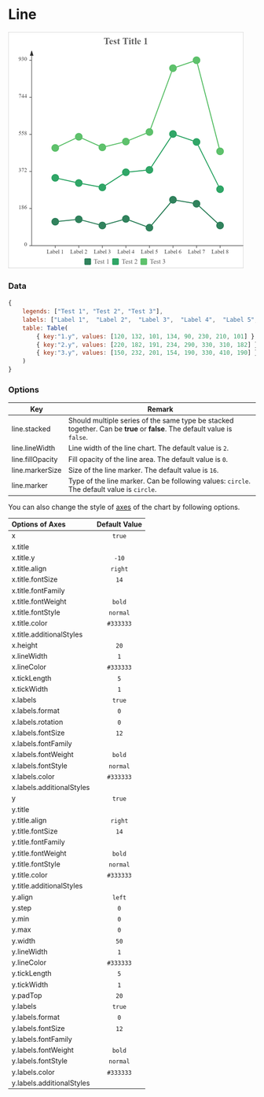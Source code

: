 # Line

![Sample Line Chart](images/line.png)

### Data

```javascript
{
    legends: ["Test 1", "Test 2", "Test 3"],
    labels: ["Label 1",  "Label 2",  "Label 3",  "Label 4",  "Label 5",  "Label 6",  "Label 7",  "Label 8"],
    table: Table(
        { key:"1.y", values: [120, 132, 101, 134, 90, 230, 210, 101] },
        { key:"2.y", values: [220, 182, 191, 234, 290, 330, 310, 182] },
        { key:"3.y", values: [150, 232, 201, 154, 190, 330, 410, 190] }
    )
}
```

### Options

| Key              | Remark                                                       |
| ---------------- | ------------------------------------------------------------ |
| line.stacked     | Should multiple series of the same type be stacked together. Can be **true** or **false**. The default value is `false`. |
| line.lineWidth   | Line width of the line chart. The default value is `2`.      |
| line.fillOpacity | Fill opacity of the line area. The default value is `0`.     |
| line.markerSize  | Size of the line marker. The default value is `16`.          |
| line.marker      | Type of the line marker. Can be following values: `circle`. The default value is `circle`. |

You can also change the style of [axes](axes.md) of the chart by following options.

| Options of Axes | Default Value |
|:-|:-:|
| x | `true` |
| x.title |  |
| x.title.y | `-10` |
| x.title.align | `right` |
| x.title.fontSize | `14` |
| x.title.fontFamily |  |
| x.title.fontWeight | `bold` |
| x.title.fontStyle | `normal` |
| x.title.color | `#333333` |
| x.title.additionalStyles |  |
| x.height | `20` |
| x.lineWidth | `1` |
| x.lineColor | `#333333` |
| x.tickLength | `5` |
| x.tickWidth | `1` |
| x.labels | `true` |
| x.labels.format | `0` |
| x.labels.rotation | `0` |
| x.labels.fontSize | `12` |
| x.labels.fontFamily |  |
| x.labels.fontWeight | `bold` |
| x.labels.fontStyle | `normal` |
| x.labels.color | `#333333` |
| x.labels.additionalStyles |  |
| y | `true` |
| y.title |  |
| y.title.align | `right` |
| y.title.fontSize | `14` |
| y.title.fontFamily |  |
| y.title.fontWeight | `bold` |
| y.title.fontStyle | `normal` |
| y.title.color | `#333333` |
| y.title.additionalStyles |  |
| y.align | `left` |
| y.step | `0` |
| y.min | `0` |
| y.max | `0` |
| y.width | `50` |
| y.lineWidth | `1` |
| y.lineColor | `#333333` |
| y.tickLength | `5` |
| y.tickWidth | `1` |
| y.padTop | `20` |
| y.labels | `true` |
| y.labels.format | `0` |
| y.labels.fontSize | `12` |
| y.labels.fontFamily |  |
| y.labels.fontWeight | `bold` |
| y.labels.fontStyle | `normal` |
| y.labels.color | `#333333` |
| y.labels.additionalStyles |  |
